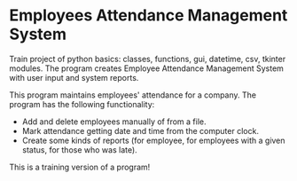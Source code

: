 # Employees Attendance Management System
Train project of python basics: classes, functions, gui, datetime, csv, tkinter modules. The program creates Employee Attendance Management System with user input and system reports.

This program maintains employees' attendance for a company.
The program has the following functionality:
- Add and delete employees manually of from a file.
- Mark attendance getting date and time from the computer clock.
- Create some kinds of reports (for employee, for employees with a given status, for those who was late).

This is a training version of a program!
